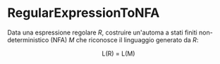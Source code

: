 # RegularExpressionToNFA

Data una espressione regolare *R*, costruire un'automa a stati finiti non-deterministico (NFA) *M* che riconosce il linguaggio generato da *R*:

<center>
L(R) = L(M)
</center>
